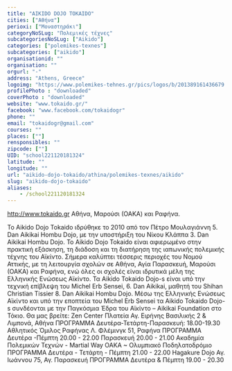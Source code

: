```yaml
---
title: "AIKIDO DOJO TOKAIDO"
cities: ["Αθήνα"]
perioxi: ["Μοναστηράκι"]
categoryNoSLug: "Πολεμικές τέχνες"
subcategoriesNoSLug: ["Aikido"]
categories: ["polemikes-texnes"]
subcategories: ["aikido"]
organisationid: ""
organisation: ""
orgurl: "-"
address: "Athens, Greece"
logoimg: "https://www.polemikes-tehnes.gr/pics/logos/b/201389161436679.jpg"
profilePhoto : "downloaded"
coverPhoto : "downloaded"
website: "www.tokaido.gr/"
facebook: "www.facebook.com/tokaidogr"
phone: ""
email: "tokaidogr@gmail.com"
courses: ""
places: [""]
rensponsibles: ""
zipcode: [""]
UID: "school221120181324"
latitude: ""
longitude: ""
url: "aikido-dojo-tokaido/athina/polemikes-texnes/aikido"
slug: "aikido-dojo-tokaido"
aliases:
    - /school221120181324
---
```



http://www.tokaido.gr Αθήνα, Μαρούσι (ΟΑΚΑ) και Ραφήνα.

Το Aikido Dojo Tokaido ιδρύθηκε το 2010 από τον Πέτρο Μουλαγιάννη 5. Dan Aikikai Hombu Dojo, με την υποστήριξη του Νίκου Κλάππα 3. Dan Aikikai Hombu Dojo. Το Aikido Dojo Tokaido είναι αφιερωμένο στην πρακτική εξάσκηση, τη διάδοση και τη διατήρηση της ιαπωνικής πολεμικής τέχνης του Αϊκίντο. Σήμερα καλύπτει τέσσερις περιοχές του Νομού Αττικής, με τη λειτουργία σχολών σε Αθήνα, Αγία Παρασκευή, Μαρούσι (ΟΑΚΑ) και Ραφήνα, ενώ όλες οι σχολές είναι ιδρυτικά μέλη της Ελληνικής Ενώσεως Αϊκίντο. Τα Aikido Tokaido Dojo-s είναι υπό την τεχνική επίβλεψη του Michel Erb Sensei, 6. Dan Aikikai, μαθητή του Shihan Christian Tissier 8. Dan Aikikai Hombu Dojo. Μέσω της Ελληνικής Ενώσεως Αϊκίντο και υπό την εποπτεία του Michel Erb Sensei τα Aikido Tokaido Dojo-s συνδέονται με την Παγκόσμια Έδρα του Αϊκίντο – Aikikai Foundation στο Τόκιο. Θα μας βρείτε: Zen Center Πλατεία Αγ. Ειρήνης Βασιλικής 2 &amp; Λιμπονά, Αθήνα ΠΡΟΓΡΑΜΜΑ Δευτέρα-Τετάρτη-Παρασκευή: 18.00-19.30 Αθλητικός Όμιλος Ραφήνας Λ. Φλέμινγκ 51, Ραφήνα ΠΡΟΓΡΑΜΜΑ Δευτέρα -Πέμπτη 20.00 - 22.00 Παρασκευή 20.00 - 21.00 Ακαδημία Πολεμικών Τεχνών - Martial Way ΟΑΚΑ ~ Ολυμπιακό Ποδηλατοδρόμιο ΠΡΟΓΡΑΜΜΑ Δευτέρα - Τετάρτη - Πέμπτη 21.00 - 22.00 Hagakure Dojo Αγ. Ιωάννου 75, Αγ. Παρασκευή ΠΡΟΓΡΑΜΜΑ Δευτέρα &amp; Πέμπτη 19.00 - 20.30